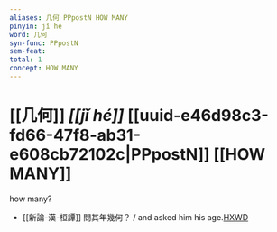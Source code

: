 ```yaml
---
aliases: 几何 PPpostN HOW MANY
pinyin: jǐ hé
word: 几何
syn-func: PPpostN
sem-feat: 
total: 1
concept: HOW MANY 
---
```

# [[几何]] *[[jǐ hé]]*  [[uuid-e46d98c3-fd66-47f8-ab31-e608cb72102c|PPpostN]] [[HOW MANY]]
how many?
 - [[新論-漢-桓譚]] 問其年幾何？ / and asked him his age.[HXWD](https://hxwd.org/textview.html?location=KR3j0192_tls_002-23a.4)